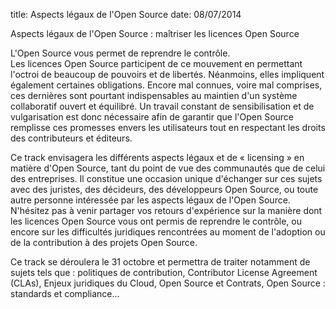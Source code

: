 title: Aspects légaux de l'Open Source 
date: 08/07/2014


Aspects légaux de l'Open Source : maîtriser les licences Open Source  

L'Open Source vous permet de reprendre le contrôle.  
Les licences Open Source participent de ce mouvement en permettant l'octroi de beaucoup de pouvoirs et de libertés. 
Néanmoins, elles impliquent également certaines obligations. 
Encore mal connues, voire mal comprises, ces dernières sont pourtant indispensables au maintien d'un système collaboratif 
ouvert et équilibré. 
Un travail constant de sensibilisation et de vulgarisation est donc nécessaire afin de garantir que l'Open Source remplisse
ces promesses envers les utilisateurs tout en respectant les droits des contributeurs et éditeurs.


Ce track envisagera les différents aspects légaux et de « licensing » en matière d'Open Source, 
tant du point de vue des communautés que de celui des entreprises. Il constitue une occasion unique d'échanger 
sur ces sujets avec des juristes, des décideurs, des développeurs Open Source, ou toute autre personne intéressée 
par les aspects légaux de l'Open Source. N'hésitez pas à venir partager vos retours d'expérience sur la manière dont 
les licences Open Source vous ont permis de reprendre le contrôle, ou encore sur les difficultés juridiques rencontrées 
au moment de l'adoption ou de la contribution à des projets Open Source.  

Ce track se déroulera le 31 octobre et permettra de traiter notamment de sujets tels que :
politiques de contribution, Contributor License Agreement (CLAs), Enjeux juridiques du Cloud, Open Source et Contrats,
Open Source : standards et compliance… 
